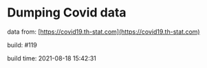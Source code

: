 Dumping Covid data
==================
                        
data from: [https://covid19.th-stat.com](https://covid19.th-stat.com)

build: #119

build time: 2021-08-18 15:42:31
